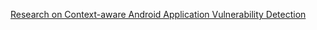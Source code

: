 [Research on Context-aware Android Application Vulnerability Detection](http://www.infocomm-journal.com/txxb/article/2021/1000-436x/1000-436x-42-11-00013.shtml) 
